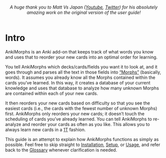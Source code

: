 <br>
<div style="text-align: center;">
<i>
A huge thank you to Matt Vs Japan (<a href="https://www.youtube.com/@mattvsjapan">Youtube</a>, <a href="https://twitter.com/mattvsjapan">Twitter</a>) for his absolutely <br> amazing work on the original version of the user guide!
</i>
</div>
<br>

# Intro

AnkiMorphs is an Anki add-on that keeps track of what words you know and uses that to reorder your new cards into an
optimal order for learning.

You tell AnkiMorphs which decks/cards/fields you want it to look at, and it goes through and parses all the text in those
fields into [“Morphs”](glossary.md#morph) (basically, words). It assumes you already know all the Morphs contained
within the cards you’ve learned. In this way, it creates a database of your current knowledge and uses that database to
analyze how many unknown Morphs are contained within each of your new cards.

It then reorders your new cards based on difficulty so that you see the easiest cards (i.e., the cards with the fewest
number of unknown Morphs) first. AnkiMorphs only reorders your new cards; it doesn’t touch the scheduling of cards you’ve
already learned. You can tell AnkiMorphs to re-analyze and reorder your cards as often as you like. This allows you to
always learn new cards in a [1T](glossary.md#1t-sentence) fashion.

This guide is an attempt to explain how AnkiMorphs functions as simply as
possible. Feel free to skip straight to [Installation](installation.md), [Setup](setup.md), or [Usage](usage.md), and
refer back to
the [Glossary](glossary.md) whenever clarification is needed. 